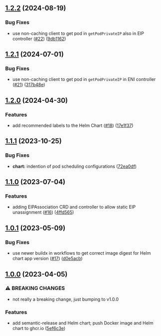 ## [1.2.2](https://github.com/goto-opensource/k8s-aws-operator/compare/v1.2.1...v1.2.2) (2024-08-19)


### Bug Fixes

* use non-caching client to get pod in `getPodPrivateIP` also in EIP controller ([#22](https://github.com/goto-opensource/k8s-aws-operator/issues/22)) ([9db1162](https://github.com/goto-opensource/k8s-aws-operator/commit/9db1162d5aa34dcbbdc96fdad8572ea2cdf30170))

## [1.2.1](https://github.com/goto-opensource/k8s-aws-operator/compare/v1.2.0...v1.2.1) (2024-07-01)


### Bug Fixes

* use non-caching client to get pod in `getPodPrivateIP` in ENI controller ([#21](https://github.com/goto-opensource/k8s-aws-operator/issues/21)) ([317b48e](https://github.com/goto-opensource/k8s-aws-operator/commit/317b48e32416db3115bbc10a0b8c8cb27ca1412d))

## [1.2.0](https://github.com/goto-opensource/k8s-aws-operator/compare/v1.1.1...v1.2.0) (2024-04-30)


### Features

* add recommended labels to the Helm Chart ([#18](https://github.com/goto-opensource/k8s-aws-operator/issues/18)) ([17e1f37](https://github.com/goto-opensource/k8s-aws-operator/commit/17e1f37025385926c12f1ba6566e02b986ffe1be))

## [1.1.1](https://github.com/goto-opensource/k8s-aws-operator/compare/v1.1.0...v1.1.1) (2023-10-25)


### Bug Fixes

* **chart:** indention of pod scheduling configurations ([72ea0df](https://github.com/goto-opensource/k8s-aws-operator/commit/72ea0dff373c191249719d6cc95cf0d35386dc90))

## [1.1.0](https://github.com/goto-opensource/k8s-aws-operator/compare/v1.0.1...v1.1.0) (2023-07-04)


### Features

* adding EIPAssociation CRD and controller to allow static EIP unassignment ([#16](https://github.com/goto-opensource/k8s-aws-operator/issues/16)) ([4ffd565](https://github.com/goto-opensource/k8s-aws-operator/commit/4ffd565aa5f834b59de5f80aca9db9a492eecac8))

## [1.0.1](https://github.com/goto-opensource/k8s-aws-operator/compare/v1.0.0...v1.0.1) (2023-05-09)


### Bug Fixes

* use newer buildx in workflows to get correct image digest for Helm chart app version ([#17](https://github.com/goto-opensource/k8s-aws-operator/issues/17)) ([d0e5acb](https://github.com/goto-opensource/k8s-aws-operator/commit/d0e5acb492c873603486f92ded4fc7ef4b2a811d))

## [1.0.0](https://github.com/goto-opensource/k8s-aws-operator/compare/v0.0.5...v1.0.0) (2023-04-05)


### ⚠ BREAKING CHANGES

* not really a breaking change, just bumping to v1.0.0

### Features

* add semantic-release and Helm chart; push Docker image and Helm chart to ghcr.io ([5ef6c3e](https://github.com/goto-opensource/k8s-aws-operator/commit/5ef6c3efb7908c4be524d29b4ac7042d16a62d18))
